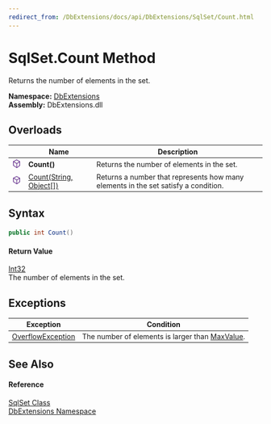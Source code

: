 ```yaml
---
redirect_from: /DbExtensions/docs/api/DbExtensions/SqlSet/Count.html
---
```


SqlSet.Count Method
===================
Returns the number of elements in the set.
  
**Namespace:** [DbExtensions][1]  
**Assembly:** DbExtensions.dll

Overloads
---------

|                  | Name                         | Description                                                                        |
| ---------------- | ---------------------------- | ---------------------------------------------------------------------------------- |
| ![Public method] | **Count()**                  | Returns the number of elements in the set.                                         |
| ![Public method] | [Count(String, Object[])][2] | Returns a number that represents how many elements in the set satisfy a condition. |


Syntax
------

```csharp
public int Count()
```

#### Return Value
[Int32][3]  
The number of elements in the set.

Exceptions
----------

| Exception              | Condition                                            |
| ---------------------- | ---------------------------------------------------- |
| [OverflowException][4] | The number of elements is larger than [MaxValue][5]. |


See Also
--------

#### Reference
[SqlSet Class][6]  
[DbExtensions Namespace][1]  

[1]: ../README.md
[2]: Count_1.md
[3]: https://learn.microsoft.com/dotnet/api/system.int32
[4]: https://learn.microsoft.com/dotnet/api/system.overflowexception
[5]: https://learn.microsoft.com/dotnet/api/system.int32.maxvalue
[6]: README.md
[Public method]: ../../icons/pubmethod.svg "Public method"